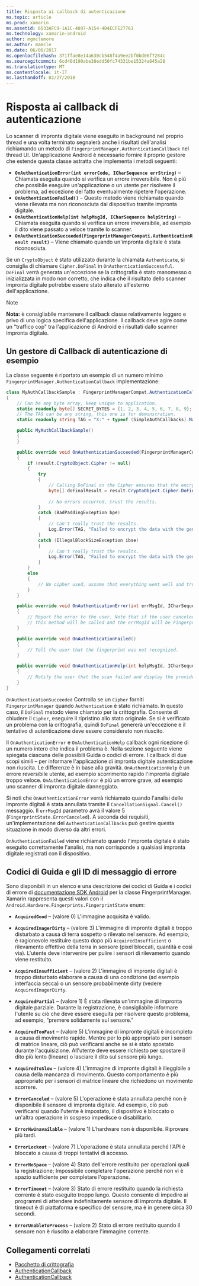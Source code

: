 ```yaml
---
title: Risposta ai callback di autenticazione
ms.topic: article
ms.prod: xamarin
ms.assetid: 6533AFC9-1A1C-4897-A154-4D4ECFE27761
ms.technology: xamarin-android
author: mgmclemore
ms.author: mamcle
ms.date: 06/06/2017
ms.openlocfilehash: 371ffae8e14a630cb548f4a9ee2bf0bd06f7284c
ms.sourcegitcommit: 6cd40d190abe38edd50fc74331be15324a845a28
ms.translationtype: MT
ms.contentlocale: it-IT
ms.lasthandoff: 02/27/2018
---
```

# <a name="responding-to-authentication-callbacks"></a>Risposta ai callback di autenticazione

Lo scanner di impronta digitale viene eseguito in background nel proprio thread e una volta terminato segnalerà anche i risultati dell'analisi richiamando un metodo di `FingerprintManager.AuthenticationCallback` nel thread UI. Un'applicazione Android è necessario fornire il proprio gestore che estende questa classe astratta che implementa i metodi seguenti:

* **`OnAuthenticationError(int errorCode, ICharSequence errString)`** &ndash; Chiamata eseguita quando si verifica un errore irreversibile. Non è più che possibile eseguire un'applicazione o un utente per risolvere il problema, ad eccezione del fatto eventualmente ripetere l'operazione.
* **`OnAuthenticationFailed()`** &ndash; Questo metodo viene richiamato quando viene rilevata ma non riconosciuta dal dispositivo tramite impronta digitale.
* **`OnAuthenticationHelp(int helpMsgId, ICharSequence helpString)`** &ndash; Chiamata eseguita quando si verifica un errore irreversibile, ad esempio il dito viene passato a veloce tramite lo scanner.
* **`OnAuthenticationSucceeded(FingerprintManagerCompati.AuthenticationResult result)`** &ndash; Viene chiamato quando un'impronta digitale è stata riconosciuta.

Se un `CryptoObject` è stato utilizzato durante la chiamata `Authenticate`, si consiglia di chiamare `Cipher.DoFinal` in `OnAuthenticationSuccessful`.
`DoFinal` verrà generata un'eccezione se la crittografia è stato manomesso o inizializzata in modo non corretto, che indica che il risultato dello scanner impronta digitale potrebbe essere stato alterato all'esterno dell'applicazione.


> [!NOTE]
> **Nota:** è consigliabile mantenere il callback classe relativamente leggero e privo di una logica specifica dell'applicazione. Il callback deve agire come un "traffico cop" tra l'applicazione di Android e i risultati dallo scanner impronta digitale.

## <a name="a-sample-authentication-callback-handler"></a>Un gestore di Callback di autenticazione di esempio

La classe seguente è riportato un esempio di un numero minimo `FingerprintManager.AuthenticationCallback` implementazione: 

```csharp
class MyAuthCallbackSample : FingerprintManagerCompat.AuthenticationCallback
{
    // Can be any byte array, keep unique to application.
    static readonly byte[] SECRET_BYTES = {1, 2, 3, 4, 5, 6, 7, 8, 9};
    // The TAG can be any string, this one is for demonstration.
    static readonly string TAG = "X:" + typeof (SimpleAuthCallbacks).Name;

    public MyAuthCallbackSample()
    {
    }

    public override void OnAuthenticationSucceeded(FingerprintManagerCompat.AuthenticationResult result)
    {
        if (result.CryptoObject.Cipher != null) 
        {
            try
            {
                // Calling DoFinal on the Cipher ensures that the encryption worked.
                byte[] doFinalResult = result.CryptoObject.Cipher.DoFinal(SECRET_BYTES);
    
                // No errors occurred, trust the results.              
            }
            catch (BadPaddingException bpe)
            {
                // Can't really trust the results.
                Log.Error(TAG, "Failed to encrypt the data with the generated key." + bpe);
            }
            catch (IllegalBlockSizeException ibse)
            {
                // Can't really trust the results.
                Log.Error(TAG, "Failed to encrypt the data with the generated key." + ibse);
            }
        }
        else
        {
            // No cipher used, assume that everything went well and trust the results.
        }
    }

    public override void OnAuthenticationError(int errMsgId, ICharSequence errString)
    {
        // Report the error to the user. Note that if the user canceled the scan,
        // this method will be called and the errMsgId will be FingerprintState.ErrorCanceled.
    }

    public override void OnAuthenticationFailed()
    {
        // Tell the user that the fingerprint was not recognized.
    }

    public override void OnAuthenticationHelp(int helpMsgId, ICharSequence helpString)
    {
        // Notify the user that the scan failed and display the provided hint.
    }
}
```

`OnAuthenticationSucceeded` Controlla se un `Cipher` forniti `FingerprintManager` quando `Authentication` è stato richiamato. In questo caso, il `DoFinal` metodo viene chiamato per la crittografia. Consente di chiudere il `Cipher`, eseguire il ripristino allo stato originale. Se si è verificato un problema con la crittografia, quindi `DoFinal` genererà un'eccezione e il tentativo di autenticazione deve essere considerato non riuscito.

Il `OnAuthenticationError` e `OnAuthenticationHelp` callback ogni ricezione di un numero intero che indica il problema è. Nella sezione seguente viene spiegata ciascuna delle possibili Guida o codici di errore. I callback di due scopi simili &ndash; per informare l'applicazione di impronta digitale autenticazione non riuscita. Le differenze è in base alla gravità. `OnAuthenticationHelp` è un errore reversibile utente, ad esempio scorrimento rapido l'impronta digitale troppo veloce. `OnAuthenticationError` è più un errore grave, ad esempio uno scanner di impronta digitale danneggiato.

Si noti che `OnAuthenticationError` verrà richiamato quando l'analisi delle impronte digitali è stata annullata tramite il `CancellationSignal.Cancel()` messaggio. Il `errMsgId` parametro avrà il valore 5 (`FingerprintState.ErrorCanceled`). A seconda dei requisiti, un'implementazione del `AuthenticationCallbacks` può gestire questa situazione in modo diverso da altri errori. 

`OnAuthenticationFailed` viene richiamato quando l'impronta digitale è stato eseguito correttamente l'analisi, ma non corrisponde a qualsiasi impronta digitale registrati con il dispositivo. 

## <a name="help-codes-and-error-message-ids"></a>Codici di Guida e gli ID di messaggio di errore 

Sono disponibili in un elenco e una descrizione dei codici di Guida e i codici di errore di [documentazione SDK Android](http://developer.android.com/reference/android/hardware/fingerprint/FingerprintManager.html#FINGERPRINT_ACQUIRED_GOOD) per la classe FingerprintManager. Xamarin rappresenta questi valori con il `Android.Hardware.Fingerprints.FingerprintState` enum:


-   **`AcquiredGood`** &ndash; (valore 0) L'immagine acquisita è valido.


-   **`AcquiredImagerDirty`** &ndash; (valore 3) L'immagine di impronte digitali è troppo disturbato a causa di terra sospetto o rilevato nel sensore. Ad esempio, è ragionevole restituire questo dopo più `AcquiredInsufficient` o rilevamento effettivo della terra in sensore (pixel bloccati, quantità e così via). L'utente deve intervenire per pulire i sensori di rilevamento quando viene restituito.


-   **`AcquiredInsufficient`** &ndash; (valore 2) L'immagine di impronte digitali è troppo disturbato elaborare a causa di una condizione (ad esempio interfaccia secca) o un sensore probabilmente dirty (vedere `AcquiredImagerDirty`.



-   **`AcquiredPartial`** &ndash; (valore 1) È stata rilevata un'immagine di impronta digitale parziale. Durante la registrazione, è consigliabile informare l'utente su ciò che deve essere eseguita per risolvere questo problema, ad esempio, &ldquo;premere solidamente sul sensore.&rdquo;



-   **`AcquiredTooFast`** &ndash; (valore 5) L'immagine di impronte digitali è incompleto a causa di movimento rapido. Mentre per lo più appropriato per i sensori di matrice lineare, ciò può verificarsi anche se si è stato spostato durante l'acquisizione. All'utente deve essere richiesto per spostare il dito più lento (lineare) o lasciare il dito sul sensore più lungo.




-   **`AcquiredToSlow`** &ndash; (valore 4) L'immagine di impronte digitali è illeggibile a causa della mancanza di movimento. Questo comportamento è più appropriato per i sensori di matrice lineare che richiedono un movimento scorrere.



-   **`ErrorCanceled`** &ndash; (valore 5) L'operazione è stata annullata perché non è disponibile il sensore di impronta digitale. Ad esempio, ciò può verificarsi quando l'utente è impostato, il dispositivo è bloccato o un'altra operazione in sospeso impedisce o disabilitarlo.



-   **`ErrorHwUnavailable`** &ndash; (valore 1) L'hardware non è disponibile. Riprovare più tardi.




-   **`ErrorLockout`** &ndash; (valore 7) L'operazione è stata annullata perché l'API è bloccato a causa di troppi tentativi di accesso.




-   **`ErrorNoSpace`** &ndash; (valore 4) Stato dell'errore restituito per operazioni quali la registrazione; Impossibile completare l'operazione perché non vi è spazio sufficiente per completare l'operazione.



-   **`ErrorTimeout`** &ndash; (valore 3) Stato di errore restituito quando la richiesta corrente è stato eseguito troppo lungo. Questo consente di impedire ai programmi di attendere indefinitamente sensore di impronta digitale. Il timeout è di piattaforma e specifico del sensore, ma è in genere circa 30 secondi.



-   **`ErrorUnableToProcess`** &ndash; (valore 2) Stato di errore restituito quando il sensore non è riuscito a elaborare l'immagine corrente.



## <a name="related-links"></a>Collegamenti correlati

- [Pacchetto di crittografia](https://docs.oracle.com/javase/7/docshttps://developer.xamarin.com/api/javax/crypto/Cipher.html)
- [AuthenticationCallback](http://developer.android.com/reference/android/hardware/fingerprint/FingerprintManager.AuthenticationCallback.html)
- [AuthenticationCallback](http://developer.android.com/reference/android/support/v4/hardware/fingerprint/FingerprintManagerCompat.AuthenticationCallback.html)
